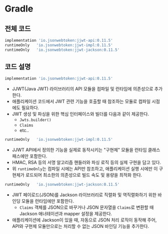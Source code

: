 # Gradle
## 전체 코드
```gradle
implementation 'io.jsonwebtoken:jjwt-api:0.11.5'
runtimeOnly   'io.jsonwebtoken:jjwt-impl:0.11.5'
runtimeOnly   'io.jsonwebtoken:jjwt-jackson:0.11.5'
```

## 코드 설명

```gradle
implementation 'io.jsonwebtoken:jjwt-api:0.11.5'
```
- JJWT(Java JWT) 라이브러리의 API 모듈을 컴파일 및 런타임에 의존성으로 추가한다.
- 애플리케이션 코드에서 JWT 관련 기능을 호출할 때 참조하는 모듈로 컴파일 시점에도 필요하다.
- JWT 생성 및 파싱을 위한 핵심 인터페이스와 빌더를 다음과 같이 제공한다.
  - `Jwts.builder()`
  - `Claims`
  - etc..

```gradle
runtimeOnly   'io.jsonwebtoken:jjwt-impl:0.11.5'
```
- JJWT API에서 정의한 기능을 실제로 동작시키는 "구현체" 모듈을 런타임 클래스패스에만 포함한다.
- HMAC, RSA 등의 서명 알고리즘 핸들러와 파싱 로직 등의 실제 구현을 담고 있다.
- 위 `runtimeOnly`는 컴파일 시에는 API만 참조하고, 애플리케이션 실행 시에만 이 구현체가 로드되어 최소한의 의존성으로 빌드 속도 및 용량을 최적화 한다.

```gradle
runtimeOnly   'io.jsonwebtoken:jjwt-jackson:0.11.5'
```
- JWT 페이로드(JSON)를 Jackson 라이브러리로 직렬화 및 역직렬화하기 위한 바인딩 모듈을 런타임에만 포함한다.
  - `Claims` 객체를 JSON으로 바꾸거나 JSON 문자열을 `Claims`로 변환할 때 Jackson 애너테이션과 mapper 설정을 제공한다.
- 애플리케이션에 Jackson이 있을 때, 자동으로 JSON 처리 로직이 동작해 주어, API와 구현체 모듈만으로는 처리할 수 없는 JSON 바인딩 기능을 추가한다.